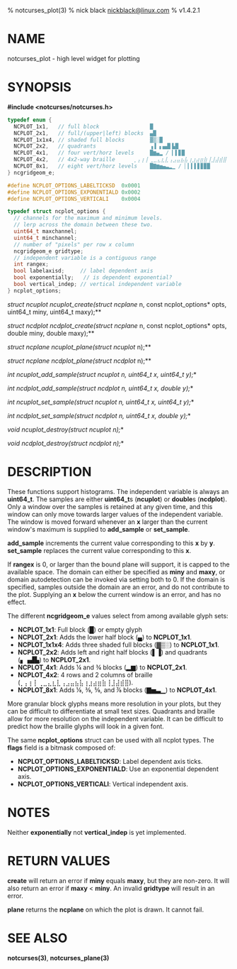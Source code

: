 % notcurses_plot(3)
% nick black <nickblack@linux.com>
% v1.4.2.1

# NAME

notcurses_plot - high level widget for plotting

# SYNOPSIS

**#include <notcurses/notcurses.h>**

```c
typedef enum {
  NCPLOT_1x1,   // full block                █
  NCPLOT_2x1,   // full/(upper|left) blocks  ▄█
  NCPLOT_1x1x4, // shaded full blocks        ▓▒░█
  NCPLOT_2x2,   // quadrants                 ▗▐ ▖▄▟▌▙█
  NCPLOT_4x1,   // four vert/horz levels     █▆▄▂ / ▎▌▊█
  NCPLOT_4x2,   // 4x2-way braille      ⡀⡄⡆⡇⢀⣀⣄⣆⣇⢠⣠⣤⣦⣧⢰⣰⣴⣶⣷⢸⣸⣼⣾⣿
  NCPLOT_8x1,   // eight vert/horz levels    █▇▆▅▄▃▂▁ / ▏▎▍▌▋▊▉█
} ncgridgeom_e;

#define NCPLOT_OPTIONS_LABELTICKSD  0x0001
#define NCPLOT_OPTIONS_EXPONENTIALD 0x0002
#define NCPLOT_OPTIONS_VERTICALI    0x0004

typedef struct ncplot_options {
  // channels for the maximum and minimum levels.
  // lerp across the domain between these two.
  uint64_t maxchannel;
  uint64_t minchannel;
  // number of "pixels" per row x column
  ncgridgeom_e gridtype;
  // independent variable is a contiguous range
  int rangex;
  bool labelaxisd;     // label dependent axis
  bool exponentially;   // is dependent exponential?
  bool vertical_indep; // vertical independent variable
} ncplot_options;
```

**struct ncuplot* ncuplot_create(struct ncplane* n, const ncplot_options* opts, uint64_t miny, uint64_t maxy);**

**struct ncdplot* ncdplot_create(struct ncplane* n, const ncplot_options* opts, double miny, double maxy);**

**struct ncplane* ncuplot_plane(struct ncuplot* n);**

**struct ncplane* ncdplot_plane(struct ncdplot* n);**

**int ncuplot_add_sample(struct ncuplot* n, uint64_t x, uint64_t y);**

**int ncdplot_add_sample(struct ncdplot* n, uint64_t x, double y);**

**int ncuplot_set_sample(struct ncuplot* n, uint64_t x, uint64_t y);**

**int ncdplot_set_sample(struct ncdplot* n, uint64_t x, double y);**

**void ncuplot_destroy(struct ncuplot* n);**

**void ncdplot_destroy(struct ncdplot* n);**

# DESCRIPTION

These functions support histograms. The independent variable is always an
**uint64_t**. The samples are either **uint64_t**s (**ncuplot**) or **double**s
(**ncdplot**). Only a window over the samples is retained at any given time,
and this window can only move towards larger values of the independent
variable. The window is moved forward whenever an **x** larger than the current
window's maximum is supplied to **add_sample** or **set_sample**.

**add_sample** increments the current value corresponding to this **x** by
**y**. **set_sample** replaces the current value corresponding to this **x**.

If **rangex** is 0, or larger than the bound plane will support, it is capped
to the available space. The domain can either be specified as **miny** and
**maxy**, or domain autodetection can be invoked via setting both to 0. If the
domain is specified, samples outside the domain are an error, and do not
contribute to the plot. Supplying an **x** below the current window is an
error, and has no effect.

The different **ncgridgeom_e** values select from among available glyph sets:

* **NCPLOT_1x1**: Full block (█) or empty glyph
* **NCPLOT_2x1**: Adds the lower half block (▄) to **NCPLOT_1x1**.
* **NCPLOT_1x1x4**: Adds three shaded full blocks (▓▒░) to **NCPLOT_1x1**.
* **NCPLOT_2x2**: Adds left and right half blocks (▌▐) and quadrants (▖▗▟▙) to **NCPLOT_2x1**.
* **NCPLOT_4x1**: Adds ¼ and ¾ blocks (▂▆) to **NCPLOT_2x1**.
* **NCPLOT_4x2**: 4 rows and 2 columns of braille (⡀⡄⡆⡇⢀⣀⣄⣆⣇⢠⣠⣤⣦⣧⢰⣰⣴⣶⣷⢸⣸⣼⣾⣿).
* **NCPLOT_8x1**: Adds ⅛, ⅜, ⅝, and ⅞ blocks (▇▅▃▁) to **NCPLOT_4x1**.

More granular block glyphs means more resolution in your plots, but they can
be difficult to differentiate at small text sizes. Quadrants and braille allow 
for more resolution on the independent variable. It can be difficult to predict
how the braille glyphs will look in a given font.

The same **ncplot_options** struct can be used with all ncplot types. The
**flags** field is a bitmask composed of:

* **NCPLOT_OPTIONS_LABELTICKSD**: Label dependent axis ticks.
* **NCPLOT_OPTIONS_EXPONENTIALD**: Use an exponential dependent axis.
* **NCPLOT_OPTIONS_VERTICALI**: Vertical independent axis.

# NOTES

Neither **exponentially** not **vertical_indep** is yet implemented.

# RETURN VALUES

**create** will return an error if **miny** equals **maxy**, but they are
non-zero. It will also return an error if **maxy** < **miny**. An invalid
**gridtype** will result in an error.

**plane** returns the **ncplane** on which the plot is drawn. It cannot fail.

# SEE ALSO

**notcurses(3)**,
**notcurses_plane(3)**
